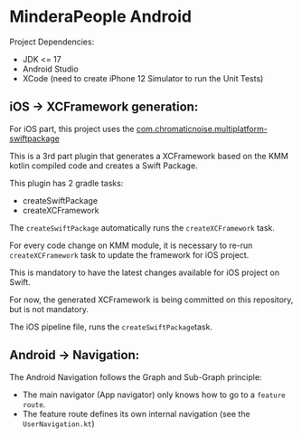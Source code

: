 # MinderaPeople Android

Project Dependencies:
- JDK <= 17
- Android Studio
- XCode (need to create iPhone 12 Simulator to run the Unit Tests)

## iOS -> XCFramework generation:

For iOS part, this project uses the [com.chromaticnoise.multiplatform-swiftpackage](https://github.com/ge-org/multiplatform-swiftpackage])

This is a 3rd part plugin that generates a XCFramework based on the KMM kotlin compiled code and creates a Swift Package.

This plugin has 2 gradle tasks:
- createSwiftPackage
- createXCFramework

The `createSwiftPackage` automatically runs the `createXCFramework` task.

For every code change on KMM module, it is necessary to re-run `createXCFramework` task to update the framework for iOS project.

This is mandatory to have the latest changes available for iOS project on Swift.

For now, the generated XCFramework is being committed on this repository, but is not mandatory.

The iOS pipeline file, runs the `createSwiftPackage`task.

## Android -> Navigation:

The Android Navigation follows the Graph and Sub-Graph principle:
- The main navigator (App navigator) only knows how to go to a `feature route`.
- The feature route defines its own internal navigation (see the `UserNavigation.kt`)

